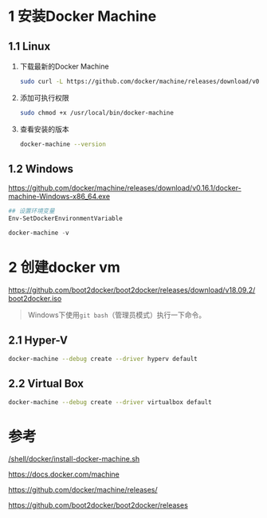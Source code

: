 # 1 安装Docker Machine

## 1.1 Linux

1. 下载最新的Docker Machine
    ```sh
    sudo curl -L https://github.com/docker/machine/releases/download/v0.16.1/docker-machine-$(uname -s)-$(uname -m) -o /usr/local/bin/docker-machine
    ```
2. 添加可执行权限
    ```sh
    sudo chmod +x /usr/local/bin/docker-machine
    ```
3. 查看安装的版本
    ```sh
    docker-machine --version
    ```

## 1.2 Windows

https://github.com/docker/machine/releases/download/v0.16.1/docker-machine-Windows-x86_64.exe

```powershell
## 设置环境变量
Env-SetDockerEnvironmentVariable

docker-machine -v
```

# 2 创建docker vm

https://github.com/boot2docker/boot2docker/releases/download/v18.09.2/boot2docker.iso

>Windows下使用`git bash`（管理员模式）执行一下命令。

## 2.1 Hyper-V

```sh
docker-machine --debug create --driver hyperv default
```

## 2.2 Virtual Box

```sh
docker-machine --debug create --driver virtualbox default
```

# 参考

[/shell/docker/install-docker-machine.sh]

https://docs.docker.com/machine

https://github.com/docker/machine/releases/

https://github.com/boot2docker/boot2docker/releases

[/shell/docker/install-docker-machine.sh]:../shell/docker/install-docker-machine.sh